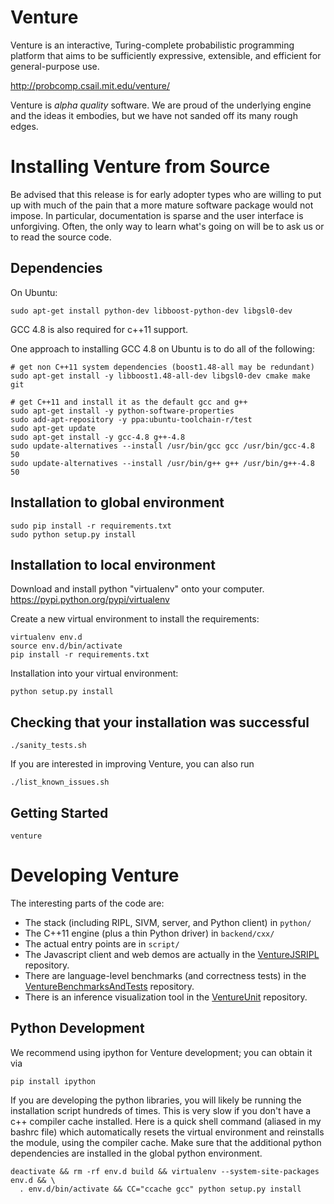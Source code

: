 Venture
=======

Venture is an interactive, Turing-complete probabilistic programming
platform that aims to be sufficiently expressive, extensible, and
efficient for general-purpose use.

http://probcomp.csail.mit.edu/venture/

Venture is *alpha quality* software.  We are proud of the underlying
engine and the ideas it embodies, but we have not sanded off its many
rough edges.

Installing Venture from Source
==============================

Be advised that this release is for early adopter types who are
willing to put up with much of the pain that a more mature software
package would not impose.  In particular, documentation is sparse and
the user interface is unforgiving.  Often, the only way to learn
what's going on will be to ask us or to read the source code.

Dependencies
------------

On Ubuntu:

    sudo apt-get install python-dev libboost-python-dev libgsl0-dev
    
GCC 4.8 is also required for c++11 support.

One approach to installing GCC 4.8 on Ubuntu is to do all of the following:

    # get non C++11 system dependencies (boost1.48-all may be redundant)
    sudo apt-get install -y libboost1.48-all-dev libgsl0-dev cmake make git

    # get C++11 and install it as the default gcc and g++
    sudo apt-get install -y python-software-properties
    sudo add-apt-repository -y ppa:ubuntu-toolchain-r/test
    sudo apt-get update
    sudo apt-get install -y gcc-4.8 g++-4.8
    sudo update-alternatives --install /usr/bin/gcc gcc /usr/bin/gcc-4.8 50
    sudo update-alternatives --install /usr/bin/g++ g++ /usr/bin/g++-4.8 50

Installation to global environment
----------------------------------

    sudo pip install -r requirements.txt
    sudo python setup.py install

Installation to local environment
---------------------------------

Download and install python "virtualenv" onto your computer.
https://pypi.python.org/pypi/virtualenv

Create a new virtual environment to install the requirements:

    virtualenv env.d
    source env.d/bin/activate
    pip install -r requirements.txt

Installation into your virtual environment:

    python setup.py install

Checking that your installation was successful
----------------------------------------------

    ./sanity_tests.sh

If you are interested in improving Venture, you can also run

    ./list_known_issues.sh

Getting Started
---------------

    venture

Developing Venture
==================

The interesting parts of the code are:
- The stack (including RIPL, SIVM, server, and Python client) in `python/`
- The C++11 engine (plus a thin Python driver) in `backend/cxx/`
- The actual entry points are in `script/`
- The Javascript client and web demos are actually in the
  [VentureJSRIPL](https://github.com/mit-probabilistic-computing-project/VentureJSRIPL)
  repository.
- There are language-level benchmarks (and correctness tests) in the
  [VentureBenchmarksAndTests](https://github.com/mit-probabilistic-computing-project/VentureBenchmarksAndTests)
  repository.
- There is an inference visualization tool in the [VentureUnit](https://github.com/mit-probabilistic-computing-project/VentureUnit) repository.

Python Development
------------------

We recommend using ipython for Venture development; you can obtain it via

    pip install ipython

If you are developing the python libraries, you will
likely be running the installation script hundreds of
times. This is very slow if you don't have a c++ compiler
cache installed. Here is a quick shell command (aliased in
my bashrc file) which automatically resets the virtual
environment and reinstalls the module, using the compiler
cache. Make sure that the additional python dependencies
are installed in the global python environment.

    deactivate && rm -rf env.d build && virtualenv --system-site-packages env.d && \
      . env.d/bin/activate && CC="ccache gcc" python setup.py install
